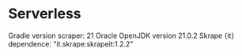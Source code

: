 # Serverless
Gradle version scraper: 21 Oracle OpenJDK version 21.0.2
Skrape {it} dependence: "it.skrape:skrapeit:1.2.2"
